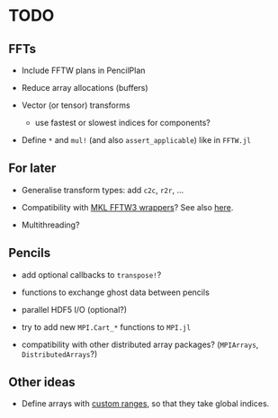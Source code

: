 # TODO

## FFTs

- Include FFTW plans in PencilPlan

- Reduce array allocations (buffers)

- Vector (or tensor) transforms
  * use fastest or slowest indices for components?

- Define `*` and `mul!` (and also `assert_applicable`) like in `FFTW.jl`

## For later

- Generalise transform types: add `c2c`, `r2r`, ...

- Compatibility with [MKL FFTW3 wrappers](https://software.intel.com/en-us/mkl-developer-reference-c-using-fftw3-wrappers)?
  See also [here](https://github.com/JuliaMath/FFTW.jl#mkl).

- Multithreading?

## Pencils

- add optional callbacks to `transpose!`?

- functions to exchange ghost data between pencils

- parallel HDF5 I/O (optional?)

- try to add new `MPI.Cart_*` functions to `MPI.jl`

- compatibility with other distributed array packages? (`MPIArrays`,
  `DistributedArrays`?)

## Other ideas

- Define arrays with [custom
  ranges](https://docs.julialang.org/en/v1.2/devdocs/offset-arrays), so that they take global indices.
